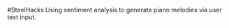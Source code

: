 # S t e e l H a c k s   U s i n g   s e n t i m e n t   a n a l y s i s   t o   g e n e r a t e   p i a n o   m e l o d i e s   v i a   u s e r   t e x t   i n p u t . 